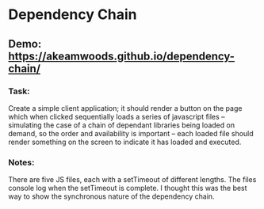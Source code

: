 # Dependency Chain
## Demo: https://akeamwoods.github.io/dependency-chain/

### Task:
Create a simple client application; it should render a button on the page which when clicked sequentially loads a series of javascript files – simulating the case of a chain of dependant libraries being loaded on demand, so the order and availability is important – each loaded file should render something on the screen to indicate it has loaded and executed.

### Notes:
There are five JS files, each with a setTimeout of different lengths. The files console log when the setTimeout is complete. I thought this was the best way to show the synchronous nature of the dependency chain. 
